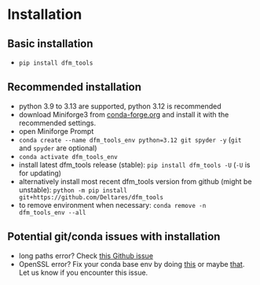 # Installation

## Basic installation

- `pip install dfm_tools`

## Recommended installation

- python 3.9 to 3.13 are supported, python 3.12 is recommended
- download Miniforge3 from [conda-forge.org](https://conda-forge.org/miniforge) and install it with the recommended settings.
- open Miniforge Prompt
- `conda create --name dfm_tools_env python=3.12 git spyder -y` (`git` and `spyder` are optional)
- `conda activate dfm_tools_env`
- install latest dfm_tools release (stable): `pip install dfm_tools -U` (`-U` is for updating)
- alternatively install most recent dfm_tools version from github (might be unstable): `python -m pip install git+https://github.com/Deltares/dfm_tools`
- to remove environment when necessary: `conda remove -n dfm_tools_env --all`

## Potential git/conda issues with installation

- long paths error? Check [this Github issue](https://github.com/Deltares/HYDROLIB-core/issues/327#issuecomment-1266534032)
- OpenSSL error? Fix your conda base env by doing [this](https://github.com/conda/conda/issues/11795#issuecomment-1335666474) or maybe [that](https://github.com/conda/conda/issues/11795#issuecomment-1382661765). Let us know if you encounter this issue.
